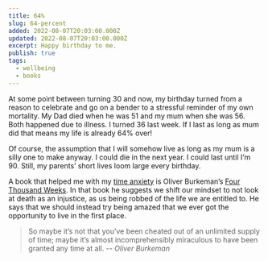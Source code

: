 ```yaml
---
title: 64%
slug: 64-percent
added: 2022-08-07T20:03:00.000Z
updated: 2022-08-07T20:03:00.000Z
excerpt: Happy birthday to me.
publish: true
tags:
  - wellbeing
  - books
---
```


At some point between turning 30 and now, my birthday turned from a reason to celebrate and go on a bender to a stressful reminder of my own mortality. My Dad died when he was 51 and my mum when she was 56. Both happened due to illness. I turned 36 last week. If I last as long as mum did that means my life is already 64% over! 

Of course, the assumption that I will somehow live as long as my mum is a silly one to make anyway. I could die in the next year. I could last until I’m 90. Still, my parents’ short lives loom large every birthday.

A book that helped me with my [time anxiety](https://nesslabs.com/time-anxiety) is Oliver Burkeman’s [Four Thousand Weeks](https://www.goodreads.com/book/show/54785515-four-thousand-weeks). In that book he suggests we shift our mindset to not look at death as an injustice, as us being robbed of the life we are entitled to. He says that we should instead try being amazed that we ever got the opportunity to live in the first place. 

> So maybe it’s not that you’ve been cheated out of an unlimited supply of time; maybe it’s almost incomprehensibly miraculous to have been granted any time at all. -- <cite>Oliver Burkeman</cite>
